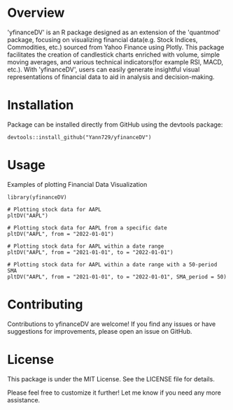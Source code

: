# Overview
'yfinanceDV' is an R package designed as an extension of the 'quantmod' package, focusing on visualizing financial data(e.g. Stock Indices, Commodities, etc.) sourced from Yahoo Finance using Plotly. 
This package facilitates the creation of candlestick charts enriched with volume, simple moving averages, and various technical indicators(for example RSI, MACD, etc.). 
With 'yfinanceDV', users can easily generate insightful visual representations of financial data to aid in analysis and decision-making.

# Installation
Package can be installed directly from GitHub using the devtools package:
```
devtools::install_github("Yann729/yfinanceDV")
```

# Usage
Examples of plotting Financial Data Visualization
```
library(yfinanceDV)

# Plotting stock data for AAPL
pltDV("AAPL")

# Plotting stock data for AAPL from a specific date
pltDV("AAPL", from = "2022-01-01")

# Plotting stock data for AAPL within a date range
pltDV("AAPL", from = "2021-01-01", to = "2022-01-01")

# Plotting stock data for AAPL within a date range with a 50-period SMA
pltDV("AAPL", from = "2021-01-01", to = "2022-01-01", SMA_period = 50)
```
# Contributing
Contributions to yfinanceDV are welcome! If you find any issues or have suggestions for improvements, please open an issue on GitHub.

# License
This package is under the MIT License. See the LICENSE file for details.

Please feel free to customize it further! Let me know if you need any more assistance.
